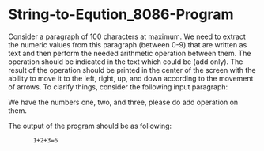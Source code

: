 # String-to-Eqution_8086-Program

Consider a paragraph of 100 characters at maximum. We need to extract the numeric 
values from this paragraph (between 0-9) that are written as text and then perform the needed 
arithmetic operation between them. The operation should be indicated in the text which could 
be (add only). The result of the operation should be printed in the center of the 
screen with the ability to move it to the left, right, up, and down according to the movement 
of arrows. 
To clarify things, consider the following input paragraph:

We have the numbers one, two, and three, please do add operation on them.

The output of the program should be as following:
           
           
           1+2+3=6
